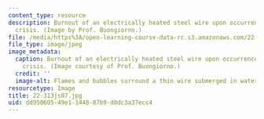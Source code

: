 ```yaml
---
content_type: resource
description: Burnout of an electrically heated steel wire upon occurrence of the boiling
  crisis. (Image by Prof. Buongiorno.)
file: /media/https%3A/open-learning-course-data-rc.s3.amazonaws.com/22-313j-thermal-hydraulics-in-power-technology-spring-2007/dd95060549e1144887b9d0dc3a37ecc4_22-313js07.jpg
file_type: image/jpeg
image_metadata:
  caption: Burnout of an electrically heated steel wire upon occurrence of the boiling
    crisis. (Image courtesy of Prof. Buongiorno.)
  credit: ''
  image-alt: Flames and bubbles surround a thin wire submerged in water.
resourcetype: Image
title: 22-313js07.jpg
uid: dd950605-49e1-1448-87b9-d0dc3a37ecc4
---
```

